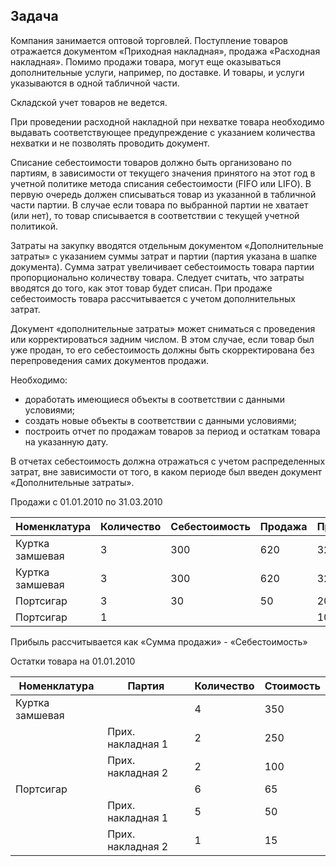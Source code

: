 ## Задача

Компания занимается оптовой торговлей. Поступление товаров отражается документом «Приходная накладная», продажа «Расходная накладная». Помимо продажи товара, могут еще оказываться дополнительные услуги, например, по доставке. И товары, и услуги указываются в одной табличной части.

Складской учет товаров не ведется. 

При проведении расходной накладной при нехватке товара необходимо выдавать соответствующее предупреждение с указанием количества нехватки и не позволять проводить документ.

Списание себестоимости товаров должно быть организовано по партиям, в зависимости от текущего значения принятого на этот год в учетной политике метода списания себестоимости (FIFO или LIFO). В первую очередь должен списываться товар из указанной в табличной части партии. В случае если товара по выбранной партии не хватает (или нет), то товар списывается в соответствии с текущей учетной политикой.

Затраты на закупку вводятся отдельным документом «Дополнительные затраты» с указанием суммы затрат и партии (партия указана в шапке документа). Сумма затрат увеличивает себестоимость товара партии пропорционально количеству товара. Следует считать, что затраты вводятся до того, как этот товар будет списан. При продаже себестоимость товара рассчитывается с учетом дополнительных затрат.

Документ «дополнительные затраты» может сниматься с проведения или корректироваться задним числом. В этом случае, если товар был уже продан, то его себестоимость должны быть скорректирована без перепроведения самих документов продажи.
		
Необходимо:
- доработать имеющиеся объекты в соответствии с данными условиями;
- создать новые объекты в соответствии с данными условиями;
- построить отчет по продажам товаров за период и остаткам товара на указанную дату.

В отчетах себестоимость должна отражаться с учетом распределенных затрат, вне зависимости от того, в каком периоде был введен документ «Дополнительные затраты».

Продажи с 01.01.2010 по  31.03.2010

| Номенклатура    | Количество | Себестоимость | Продажа | Прибыль |
|-----------------|------------|---------------|---------|---------|
| Куртка замшевая |  3         |         300   |   620   |     320 | 
| Куртка замшевая |  3         |         300   |   620   |     320 | 
| Портсигар       |  3         |         30    |   50    |     20  | 
| Портсигар       |  1         |               |         |    100  | 


Прибыль рассчитывается как «Сумма продажи» - «Себестоимость»

Остатки товара на 01.01.2010

| Номенклатура     | Партия 		 | Количество | Стоимость | 
|------------------|---------------------|------------|-----------|
| Куртка замшевая  |        	         |       4    |       350 |
|                  | Прих. накладная 1   |       2    |       250 |
|                  | Прих. накладная 2   |       2    |       100 |
|    Портсигар     |                     |       6    |       65  |
|                  | Прих. накладная 1   |       5    |       50  |
|                  | Прих. накладная 2   |       1    |       15  |
